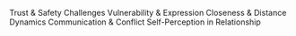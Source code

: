Trust & Safety Challenges
Vulnerability & Expression
Closeness & Distance Dynamics
Communication & Conflict
Self-Perception in Relationship